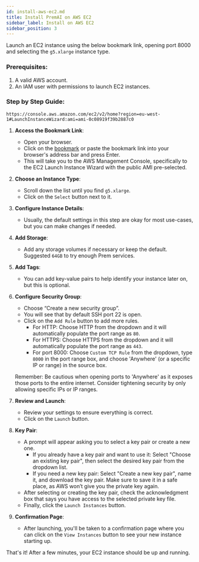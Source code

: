 ```yaml
---
id: install-aws-ec2.md
title: Install PremAI on AWS EC2
sidebar_label: Install on AWS EC2
sidebar_position: 3
---
```


Launch an EC2 instance using the below bookmark link, opening port 8000 and selecting the `g5.xlarge` instance type.


### Prerequisites:

1. A valid AWS account.
2. An IAM user with permissions to launch EC2 instances.

### Step by Step Guide:

```
https://console.aws.amazon.com/ec2/v2/home?region=eu-west-1#LaunchInstanceWizard:ami=ami-0c08919f39b2887c0
```

1. **Access the Bookmark Link**:
    - Open your browser.
    - Click on the [bookmark](https://console.aws.amazon.com/ec2/v2/home?region=eu-west-1#LaunchInstanceWizard:ami=ami-0c08919f39b2887c0) or paste the bookmark link into your browser's address bar and press Enter. 
    - This will take you to the AWS Management Console, specifically to the EC2 Launch Instance Wizard with the public AMI pre-selected.

2. **Choose an Instance Type**:
    - Scroll down the list until you find `g5.xlarge`. 
    - Click on the `Select` button next to it.

3. **Configure Instance Details**:
    - Usually, the default settings in this step are okay for most use-cases, but you can make changes if needed.

4. **Add Storage**:
    - Add any storage volumes if necessary or keep the default. Suggested `64GB` to try enough Prem services.

5. **Add Tags**:
    - You can add key-value pairs to help identify your instance later on, but this is optional.

6. **Configure Security Group**:
    - Choose “Create a new security group”.
    - You will see that by default SSH port 22 is open.
    - Click on the `Add Rule` button to add more rules.
        - For HTTP: Choose HTTP from the dropdown and it will automatically populate the port range as `80`.
        - For HTTPS: Choose HTTPS from the dropdown and it will automatically populate the port range as `443`.
        - For port 8000: Choose `Custom TCP Rule` from the dropdown, type `8000` in the port range box, and choose 'Anywhere' (or a specific IP or range) in the source box.
    
    Remember: Be cautious when opening ports to 'Anywhere' as it exposes those ports to the entire internet. Consider tightening security by only allowing specific IPs or IP ranges.

7. **Review and Launch**:
    - Review your settings to ensure everything is correct.
    - Click on the `Launch` button.
    
8. **Key Pair**:
    - A prompt will appear asking you to select a key pair or create a new one.
        - If you already have a key pair and want to use it: Select "Choose an existing key pair", then select the desired key pair from the dropdown list.
        - If you need a new key pair: Select "Create a new key pair", name it, and download the key pair. Make sure to save it in a safe place, as AWS won’t give you the private key again.
    - After selecting or creating the key pair, check the acknowledgment box that says you have access to the selected private key file.
    - Finally, click the `Launch Instances` button.

9. **Confirmation Page**:
    - After launching, you'll be taken to a confirmation page where you can click on the `View Instances` button to see your new instance starting up.

That's it! After a few minutes, your EC2 instance should be up and running.